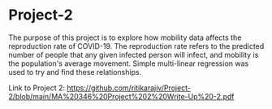# Project-2
The purpose of this project is to explore how mobility data affects the reproduction rate of COVID-19. The reproduction rate refers to the predicted number of people that any given infected person will infect, and mobility is the population's average movement. Simple multi-linear regression was used to try and find these relationships.

Link to Project 2: https://github.com/ritikarajiv/Project-2/blob/main/MA%20346%20Project%202%20Write-Up%20-2.pdf
